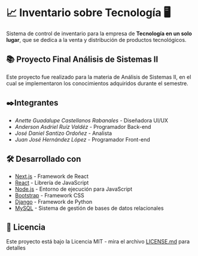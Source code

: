 # 📈 Inventario sobre Tecnología 🖥️

Sistema de control de inventario para la empresa de **Tecnología en un solo lugar**, que se dedica a la venta y distribución de productos tecnológicos.

## 📚 Proyecto Final Análisis de Sistemas II

Este proyecto fue realizado para la materia de Análisis de Sistemas II, en el cual se implementaron los conocimientos adquiridos durante el semestre.

## ✒️Integrantes

- _Anette Guadalupe Castellanos Rabanales_ - Diseñadora UI/UX
- _Anderson Asdriel Ruíz Valdéz_ - Programador Back-end
- _José Daniel Santizo Ordoñez_ - Analista
- _Juan José Hernández López_ - Programador Front-end

## 🛠️ Desarrollado con

- [Next.js](https://nextjs.org/) - Framework de React
- [React](https://es.reactjs.org/) - Librería de JavaScript
- [Node.js](https://nodejs.org/es/) - Entorno de ejecución para JavaScript
- [Bootstrap](https://getbootstrap.com/) - Framework CSS
- [Django](https://www.djangoproject.com/) - Framework de Python
- [MySQL](https://www.mysql.com/) - Sistema de gestión de bases de datos relacionales

## 📄 Licencia

Este proyecto está bajo la Licencia MIT - mira el archivo [LICENSE.md](LICENSE.md) para detalles
